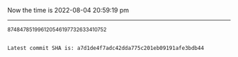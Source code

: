 Now the time is 2022-08-04 20:59:19 pm

---

<small>874847851996120546197732633410752</small>

```txt

Latest commit SHA is: a7d1de4f7adc42dda775c201eb09191afe3bdb44
```
